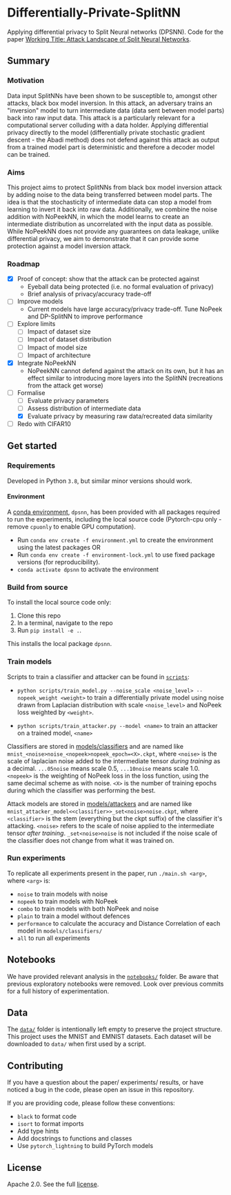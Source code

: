 # Differentially-Private-SplitNN

Applying differential privacy to Split Neural networks (DPSNN).
Code for the paper
[Working Title: Attack Landscape of Split Neural Networks](https://www.overleaf.com/project/5fe9a7e9dff0889b6fcb2714).

## Summary

### Motivation

Data input SplitNNs have been shown to be susceptible to,
amongst other attacks,
black box model inversion.
In this attack,
an adversary trains an "inversion" model to
turn intermediate data (data sent between model parts)
back into raw input data.
This attack is a particularly relevant for a computational server
colluding with a data holder.
Applying differential privacy directly to the model
(differentially private stochastic gradient descent - the Abadi method)
does not defend against this attack
as output from a trained model part is deterministic
and therefore a decoder model can be trained.

### Aims

This project aims to protect SplitNNs
from black box model inversion attack
by adding noise to the data being transferred between model parts.
The idea is that the stochasticity of intermediate data can stop a model
from learning to invert it back into raw data.
Additionally,
we combine the noise addition with NoPeekNN,
in which the model learns to create an intermediate distribution
as uncorrelated with the input data as possible.
While NoPeekNN does not provide any guarantees on data leakage,
unlike differential privacy,
we aim to demonstrate that it can provide some protection against
a model inversion attack.

### Roadmap

- [x] Proof of concept: show that the attack can be protected against
    - Eyeball data being protected (i.e. no formal evaluation of privacy)
    - Brief analysis of privacy/accuracy trade-off
- [ ] Improve models
    - Current models have large accuracy/privacy trade-off. Tune NoPeek and DP-SplitNN to improve performance
- [ ] Explore limits
    - [ ] Impact of dataset size
    - [ ] Impact of dataset distribution
    - [ ] Impact of model size
    - [ ] Impact of architecture
- [x] Integrate NoPeekNN
    - NoPeekNN cannot defend against the attack on its own,
    but it has an effect similar to introducing more layers into the SplitNN
    (recreations from the attack get worse)
- [ ] Formalise
    - [ ] Evaluate privacy parameters
    - [ ] Assess distribution of intermediate data
    - [X] Evaluate privacy by measuring raw data/recreated data similarity
- [ ] Redo with CIFAR10

## Get started

### Requirements

Developed in Python `3.8`,
but similar minor versions should work.

#### Environment

A [conda environment](./environment.yml),
`dpsnn`,
has been provided
with all packages required to run the experiments,
including the local source code
(Pytorch-cpu only - remove `cpuonly` to enable GPU computation).
- Run `conda env create -f environment.yml` to create the environment
using the latest packages OR
- Run `conda env create -f environment-lock.yml` to use fixed package versions
(for reproducibility).
- `conda activate dpsnn` to activate the environment

### Build from source

To install the local source code only:
1. Clone this repo
1. In a terminal, navigate to the repo
1. Run `pip install -e .`.

This installs the local package `dpsnn`.

### Train models

Scripts to train a classifier and attacker can be found in [`scripts`](./scripts):

- `python scripts/train_model.py --noise_scale <noise_level> --nopeek_weight <weight>` to train a differentially private model
using noise drawn from Laplacian distribution with scale `<noise_level>` and NoPeek loss weighted by `<weight>`.

- `python scripts/train_attacker.py --model <name>` to train an attacker on a trained model,
`<name>`

Classifiers are stored in [models/classifiers](./models/classifiers/)
and are named like `mnist_<noise>noise_<nopeek>nopeek_epoch=<X>.ckpt`,
where `<noise>` is the scale of laplacian noise added to the intermediate
tensor _during training_ as a decimal. `...05noise` means scale 0.5,
`...10noise` means scale 1.0.
`<nopeek>` is the weighting of NoPeek loss
in the loss function,
using the same decimal scheme as with noise.
`<X>` is the number of training epochs
during which the classifier was performing the best.

Attack models are stored in [models/attackers](./models/attackers/)
and are named like
`mnist_attacker_model<<classifier>>_set<noise>noise.ckpt`,
where `<classifier>` is the stem
(everything but the ckpt suffix)
of the classifier it's attacking.
`<noise>` refers to the scale of noise applied
to the intermediate tensor
_after training_.
`_set<noise>noise` is not included
if the noise scale of the classifier
does not change from what it was trained on.

### Run experiments

To replicate all experiments present in the paper,
run `./main.sh <arg>`,
where `<arg>` is:

- `noise` to train models with noise
- `nopeek` to train models with NoPeek
- `combo` to train models with both NoPeek and noise
- `plain` to train a model without defences
- `performance` to calculate the accuracy and Distance Correlation of each model in `models/classifiers/`
- `all` to run all experiments

## Notebooks

We have provided relevant analysis in the [`notebooks/`](notebooks) folder.
Be aware that previous exploratory notebooks were removed.
Look over previous commits for a full history of experimentation.

## Data

The [`data/`](./data/)
folder is intentionally
left empty
to preserve the project
structure.
This project uses the
MNIST
and EMNIST
datasets.
Each dataset
will be downloaded to
`data/`
when first used
by a script.

## Contributing

If you have a question about
the paper/
experiments/
results,
or have
noticed a bug in the code,
please open an issue
in this repository.

If you are providing code,
please follow these conventions:

- `black` to format code
- `isort` to format imports
- Add type hints
- Add docstrings to functions and classes
- Use `pytorch_lightning` to build PyTorch models

## License

Apache 2.0. See the full [license](LICENSE).
